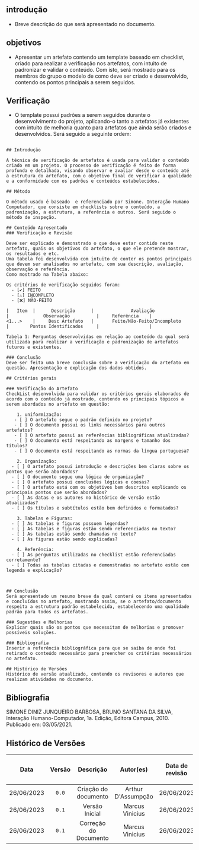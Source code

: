 ## introdução
- Breve descrição do que será apresentado no documento.

##	objetivos 
- Apresentar um artefato contendo um template baseado em checklist, criado para realizar a verificação nos artefatos, com intuito de padronizar e validar o conteúdo. Com isto, será mostrado para os membros do grupo o modelo de como deve ser criado e desenvolvido, contendo os pontos principais a serem seguidos.

##	Verificação	
-  O template possui padrões a serem seguidos durante o desenvolvimento do projeto, aplicando-o tanto a artefatos já existentes com intuito de melhoria quanto para artefatos que ainda serão criados e desenvolvidos.
Será seguido a seguinte ordem:

```MD

## Introdução

A técnica de verificação de artefatos é usada para validar o conteúdo criado em um projeto. O processo de verificação é feito de forma profunda e detalhada, visando observar e avaliar desde o conteúdo até a estrutura do artefato, com o objetivo final de verificar a qualidade e a conformidade com os padrões e conteúdos estabelecidos.

## Método

O método usado é baseado  e referenciado por Simone. Interação Humano Computador, que consiste em checklists sobre o conteúdo, a padronização, a estrutura, a referência e outros. Será seguido o método de inspeção.

## Conteúdo Apresentado
### Verificação e Revisão

Deve ser explicado e demonstrado o que deve estar contido neste artefato, quais os objetivos do artefato, o que ele pretende mostrar, os resultados e etc.
Uma tabela foi desenvolvida com intuito de conter os pontos principais que devem ser analisados no artefato, com sua descrição, avaliação, observação e referência.
Como mostrado na Tabela abaixo:

Os critérios de verificação seguidos foram:
  - [✔️] FEITO
  - [⚠️] INCOMPLETO
  - [❌] NÃO-FEITO 

|   Item  |      Descrição      |              Avaliação              |             Observação          |     Referência    |
<1...>    |     Desc Artefato   |       Feito/Não-Feito/Incompleto    |        Pontos Identificados     |                   | 

Tabela 1: Perguntas desenvolvidas em relação ao conteúdo da qual será utilizada para realizar a verificação e padronização de artefatos futuros e existentes.

### Conclusão
Deve ser feita uma breve conclusão sobre a verificação do artefato em questão. Apresentação e explicação dos dados obtidos.

## Critérios gerais

### Verificação do Artefato
CheckList desenvolvida para validar os critérios gerais elaborados de acordo com o conteúdo já mostrado, contendo os principais tópicos a serem abordados no artefato em questão:

	1. uniformização:
   - [ ] O artefato segue o padrão definido no projeto?
   - [ ] O documento possui os links necessários para outros artefatos?
   - [ ] O artefato possui as referências bibliográficas atualizadas?
   - [ ] O documento está respeitando as margens e tamanho dos títulos?
   - [ ] O documento está respeitando as normas da língua portuguesa? 

	2. Organização:
  - [ ] O artefato possui introdução e descrições bem claras sobre os pontos que serão abordados? 
  - [ ] O documento segue uma lógica de organização?
  - [ ] O artefato possui conclusões lógicas e coesas? 
  - [ ] O artefato está com os objetivos bem descritos explicando os principais pontos que serão abordados?
  - [ ] As datas e os autores no histórico de versão estão atualizadas?
  - [ ] Os títulos e subtítulos estão bem definidos e formatados?

	3. Tabelas e Figuras:
  - [ ] As tabelas e figuras possuem legendas?
  - [ ] As tabelas e figuras estão sendo referenciadas no texto?
  - [ ] As tabelas estão sendo chamadas no texto?
  - [ ] As figuras estão sendo explicadas?
          
	4. Referência:
  - [ ] As perguntas utilizadas no checklist estão referenciadas corretamente?
  - [ ] Todas as tabelas citadas e demonstradas no artefato estão com legenda e explicação?
        
	

## Conclusão
Será apresentado um resumo breve da qual conterá os itens apresentados e concluídos no artefato, mostrando assim, se o artefato/documento respeita a estrutura padrão estabelecida, estabelecendo uma qualidade padrão para todos os artefatos.

### Sugestões e Melhorias
Explicar quais são os pontos que necessitam de melhorias e promover possíveis soluções.

### Bibliografia
Inserir a referência bibliográfica para que se saiba de onde foi retirado o conteúdo necessário para preencher os critérios necessários no artefato.

## Histórico de Versões
Histórico de versão atualizado, contendo os revisores e autores que realizam atividades no documento.

```
## Bibliografia
<!-- FONTES CONSULTADAS DURANTE A ELABORAÇÃO DO TEXTO, CITADAS OU NÃO. REMOVER CASO NÃO HOUVER -->
SIMONE DINIZ JUNQUEIRO BARBOSA, BRUNO SANTANA DA SILVA, Interação Humano-Computador, 1a.
Edição, Editora Campus, 2010. Publicado em: 03/05/2021.

## Histórico de Versões

| <p align="center">Data</p> | <p align="center">Versão</p> | <p align="center">Descrição</p> | <p align="center">Autor(es)</p> | <p align="center">Data de revisão</p> | <p align="center">Revisor(es)</p> |
| :-: | :-: | :-: | :-: | :-: | :-: |
| 26/06/2023 | `0.0`  | Criação do documento | Arthur D'Assumpção | 26/06/2023 | Marcus Vinicius |
| 26/06/2023 | `0.1`  | Versão Inicial | Marcus Vinicius | 26/06/2023 | Arthur D'Assumpção |
| 26/06/2023 | `0.1`  | Correção do Documento | Marcus Vinicius | 26/06/2023 | Arthur D'Assumpção |
